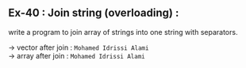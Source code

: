 ## Ex-40 : Join string (overloading) :  
write a program to join array of strings into one string with separators.  

-> vector after join :  `Mohamed Idrissi Alami`  
-> array after join : `Mohamed Idrissi Alami`  
